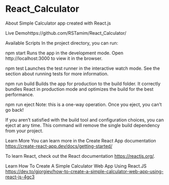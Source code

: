 # React_Calculator
About
Simple Calculator app created with React.js

Live Demohttps://github.com/RSTamim/React_Calculator/


Available Scripts
In the project directory, you can run:

npm start
Runs the app in the development mode.
Open http://localhost:3000 to view it in the browser.

npm test
Launches the test runner in the interactive watch mode.
See the section about running tests for more information.

npm run build
Builds the app for production to the build folder.
It correctly bundles React in production mode and optimizes the build for the best performance.

npm run eject
Note: this is a one-way operation. Once you eject, you can’t go back!

If you aren’t satisfied with the build tool and configuration choices, you can eject at any time. This command will remove the single build dependency from your project.

Learn More
You can learn more in the Create React App documentation https://create-react-app.dev/docs/getting-started/

To learn React, check out the React documentation https://reactjs.org/.

Learn How To Create A Simple Calculator Web App Using React.JS https://dev.to/gjorgiev/how-to-create-a-simple-calculator-web-app-using-react-js-4gc3
